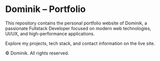 # Dominik – Portfolio

This repository contains the personal portfolio website of Dominik, a passionate Fullstack Developer focused on modern web technologies, UI/UX, and high-performance applications.

Explore my projects, tech stack, and contact information on the live site.

© Dominik. All rights reserved.
